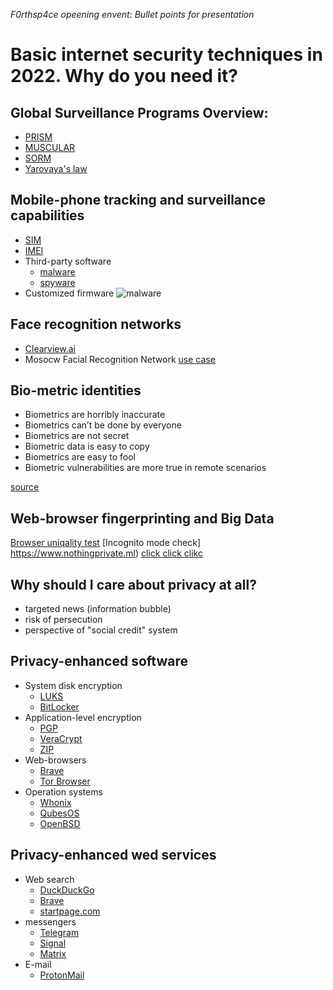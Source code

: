 *F0rthsp4ce opeening envent: Bullet points for presentation*
# Basic internet security techniques in 2022. Why do you need it?

## Global Surveillance Programs Overview:
- [PRISM](https://en.wikipedia.org/wiki/PRISM_(surveillance_program)#PRISM_overview)
- [MUSCULAR](https://en.wikipedia.org/wiki/MUSCULAR_(surveillance_program))
- [SORM](https://en.wikipedia.org/wiki/SORM#SORM-3)
- [Yarovaya's law](https://en.wikipedia.org/wiki/Yarovaya_law#Surveillance_provisions)

## Mobile-phone tracking and surveillance capabilities
- [SIM](https://imei.org/blog/imsi-number)
- [IMEI](https://en.wikipedia.org/wiki/International_Mobile_Equipment_Identity#Law_enforcement_and_intelligence_use)
- Third-party software
  - [malware](https://www.androidpolice.com/facestealer-spyware/)
  - [spyware](https://xnspy.com/top-10-android-spy-apps.html)
- Customized firmware
  ![malware](https://www.researchgate.net/profile/Mingshen-Sun/publication/266656610/figure/fig1/AS:414809167286275@1475909620541/Malicious-Android-firmware-distribution.png)

## Face recognition networks
- [Clearview.ai](http://clearview.ai)
- Mosocw Facial Recognition Network [use case](https://www.bbc.com/news/av/world-europe-52157131)

## Bio-metric identities
 - Biometrics are horribly inaccurate
 - Biometrics can’t be done by everyone
 - Biometrics are not secret
 - Biometric data is easy to copy
 - Biometrics are easy to fool
 - Biometric vulnerabilities are more true in remote scenarios
 
 [source](https://www.csoonline.com/article/3330695/6-reasons-biometrics-are-bad-authenticators-and-1-acceptable-use.html)

## Web-browser fingerprinting and Big Data
  [Browser uniqality test](https://coveryourtracks.eff.org)
  [Incognito mode check] https://www.nothingprivate.ml)
  [click click clikc](https://t.co/Wc3tpjPMO1)
  
## Why should I care about privacy at all?
- targeted news (information bubble)
- risk of persecution
- perspective of "social credit" system

## Privacy-enhanced software
- System disk encryption 
  - [LUKS](https://gitlab.com/cryptsetup/cryptsetup/blob/master/README.md) 
  - [BitLocker](https://docs.microsoft.com/en-us/windows/security/information-protection/bitlocker/bitlocker-overview)
- Application-level encryption
  - [PGP](https://www.openpgp.org)
  - [VeraCrypt](https://www.veracrypt.fr/en/Home.html)
  - [ZIP](https://en.wikipedia.org/wiki/ZIP_(file_format)#Encryption)
- Web-browsers 
  - [Brave](https://brave.com)
  - [Tor Browser](https://www.torproject.org)
- Operation systems 
  - [Whonix](https://www.whonix.org)
  - [QubesOS](https://www.qubes-os.org)
  - [OpenBSD](https://www.openbsd.org)

## Privacy-enhanced wed services
- Web search 
  - [DuckDuckGo](https://duckduckgo.com)
  - [Brave](https://search.brave.com)
  - [startpage.com](https://www.startpage.com)
- messengers 
  - [Telegram](https://telegram.org)
  - [Signal](https://www.signal.org)
  - [Matrix](https://matrix.org)
- E-mail 
  - [ProtonMail](https://protonmail.com)
